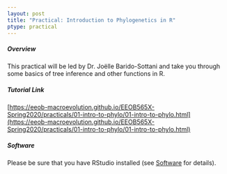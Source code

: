 ```yaml
---
layout: post
title: "Practical: Introduction to Phylogenetics in R"
ptype: practical
---
```


##### Overview

This practical will be led by Dr. Joëlle Barido-Sottani and take you through some basics of tree inference and other functions in R. 

##### Tutorial Link

[https://eeob-macroevolution.github.io/EEOB565X-Spring2020/practicals/01-intro-to-phylo/01-intro-to-phylo.html](https://eeob-macroevolution.github.io/EEOB565X-Spring2020/practicals/01-intro-to-phylo/01-intro-to-phylo.html)

##### Software

Please be sure that you have RStudio installed (see [Software](https://eeob-macroevolution.github.io//Software) for details). 
